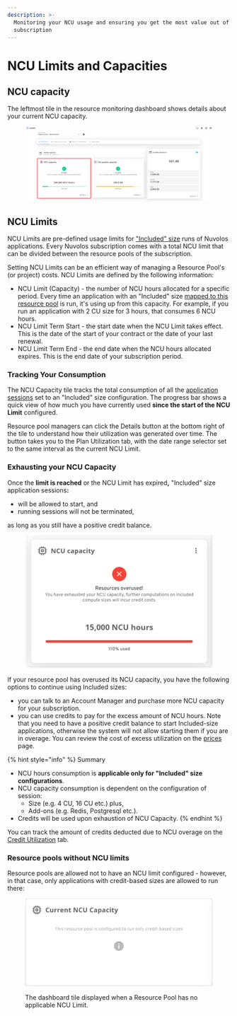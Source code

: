 ```yaml
---
description: >-
  Monitoring your NCU usage and ensuring you get the most value out of your
  subscription
---
```


# NCU Limits and Capacities

## NCU capacity

The leftmost tile in the resource monitoring dashboard shows details about your current NCU capacity.

<figure><img src="../../.gitbook/assets/image (5).png" alt=""><figcaption></figcaption></figure>

## NCU Limits

NCU Limits are pre-defined usage limits for ["Included" size](../../features/applications/application-resources.md#size-and-price-of-an-application) runs of Nuvolos applications. Every Nuvolos subscription comes with a total NCU limit that can be divided between the resource pools of the subscription.&#x20;

Setting NCU Limits can be an efficient way of managing a Resource Pool's (or project) costs. NCU Limits are defined by the following information:

* NCU Limit (Capacity) - the number of NCU hours allocated for a specific period. Every time an application with an "Included" size [mapped to this resource pool](../../pricing-and-billing/resource-pools-and-budgets.md#mapping-a-space-during-space-lifetime) is run, it's using up from this capacity. For example, if you run an application with 2 CU size for 3 hours, that consumes  6 NCU hours.&#x20;
* NCU Limit Term Start - the start date when the NCU Limit takes effect. This is the date of the start of your contract or the date of your last renewal.
* NCU Limit Term End - the end date when the NCU hours allocated expires. This is the end date of your subscription period.

### Tracking Your Consumption

The NCU Capacity tile tracks the total consumption of all the [application sessions](../../features/applications/sessions/) set to an "Included" size configuration. The progress bar shows a quick view of how much you have currently used **since the start of the NCU Limit** configured.

Resource pool managers can click the Details button at the bottom right of the tile to understand how their utilization was generated over time. The button takes you to the Plan Utilization tab, with the date range selector set to the same interval as the current NCU Limit.

### Exhausting your NCU Capacity

Once the **limit is reached** or the NCU Limit has expire&#x64;**,** "Included" size application session&#x73;**:**

* will be allowed to start, and
* running sessions will not be terminated,

as long as you still have a positive credit balance.

<figure><img src="../../.gitbook/assets/image (17).png" alt=""><figcaption></figcaption></figure>

If your resource pool has overused its NCU capacity, you have the following options to continue using Included sizes:

* you can talk to an Account Manager and purchase more NCU capacity for your subscription.
* you can use credits to pay for the excess amount of NCU hours. Note that you need to have a positive credit balance to start Included-size applications, otherwise the system will not allow starting them if you are in overage. You can review the cost of excess utilization on the [prices](https://app.nuvolos.cloud/service-prices) page.

{% hint style="info" %}
Summary

* NCU hours consumption is **applicable only for "Included" size configurations**.
* NCU capacity consumption is dependent on the configuration of session:
  * Size (e.g. 4 CU, 16 CU etc.) plus,
  * Add-ons (e.g. Redis, Postgresql etc.).
* Credits will be used upon exhaustion of NCU Capacity.
{% endhint %}

You can track the amount of credits deducted due to NCU overage on the [Credit Utilization](./#credit-utilization-view) tab.&#x20;

### Resource pools without NCU limits

Resource pools are allowed not to have an NCU limit configured - however, in that case, only applications with credit-based sizes are allowed to run there:

<figure><img src="../../.gitbook/assets/image (46).png" alt="" width="563"><figcaption><p>The dashboard tile displayed when a Resource Pool has no applicable NCU Limit.</p></figcaption></figure>

